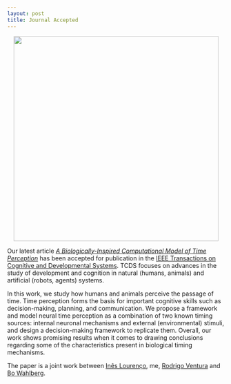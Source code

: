 ```yaml
---
layout: post
title: Journal Accepted 
---
```


<p align="center">
    <img width="475" src="https://cis.ieee.org/images/files/Publications/TCDS.JPG">
</p>

Our latest article *[A Biologically-Inspired Computational Model of Time
Perception](https://ieeexplore.ieee.org/document/9570769)* has been accepted for
publication in the [IEEE Transactions on Cognitive and Developmental
Systems](https://cis.ieee.org/publications/t-cognitive-and-developmental-systems). TCDS
focuses on advances in the study of development and cognition in natural (humans, animals)
and artificial (robots, agents) systems. 


In this work, we study how humans and animals perceive the passage of time. Time
perception forms the basis for important cognitive skills such as decision-making,
planning, and communication. We propose a framework and model neural time perception as
a combination of two known timing sources: internal neuronal mechanisms and external
(environmental) stimuli, and design a decision-making framework to replicate them.
Overall, our work shows promising results when it comes to drawing conclusions regarding
some of the characteristics present in biological timing mechanisms.

The paper is a joint work between [Inês Lourenço](https://www.kth.se/profile/ineslo), me,
[Rodrigo Ventura](http://wp.isr.tecnico.ulisboa.pt/rventura/) and [Bo
Wahlberg](https://www.kth.se/profile/bo). 

